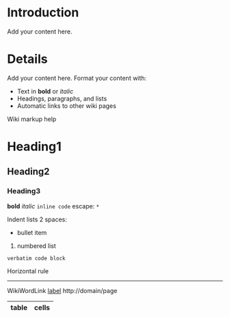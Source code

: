 # Introduction #

Add your content here.


# Details #

Add your content here.  Format your content with:
  * Text in **bold** or _italic_
  * Headings, paragraphs, and lists
  * Automatic links to other wiki pages

Wiki markup help
# Heading1 #
## Heading2 ##
### Heading3 ###

**bold**     _italic_
`inline code`
escape: `*`

Indent lists 2 spaces:
  * bullet item
  1. numbered list

```
verbatim code block
```

Horizontal rule


---


WikiWordLink
[label](http://domain/page)
http://domain/page

| table | cells |
|:------|:------|
